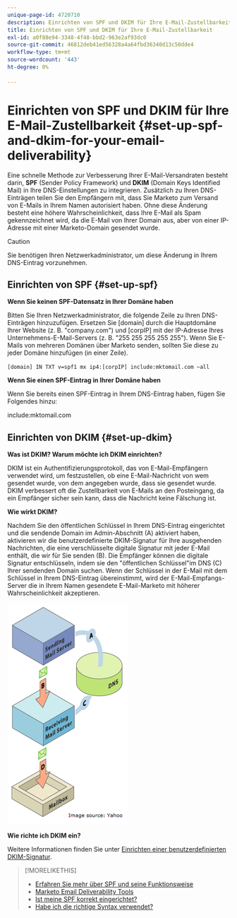 ```yaml
---
unique-page-id: 4720710
description: Einrichten von SPF und DKIM für Ihre E-Mail-Zustellbarkeit - Marketo Docs - Produktdokumentation
title: Einrichten von SPF und DKIM für Ihre E-Mail-Zustellbarkeit
exl-id: a0f88e94-3348-4f48-bbd2-963e2af93dc0
source-git-commit: 46812deb41ed56328a4a64fbd36340d13c50dde4
workflow-type: tm+mt
source-wordcount: '443'
ht-degree: 0%

---
```


# Einrichten von SPF und DKIM für Ihre E-Mail-Zustellbarkeit {#set-up-spf-and-dkim-for-your-email-deliverability}

Eine schnelle Methode zur Verbesserung Ihrer E-Mail-Versandraten besteht darin, **SPF** (Sender Policy Framework) und **DKIM** (Domain Keys Identified Mail) in Ihre DNS-Einstellungen zu integrieren. Zusätzlich zu Ihren DNS-Einträgen teilen Sie den Empfängern mit, dass Sie Marketo zum Versand von E-Mails in Ihrem Namen autorisiert haben. Ohne diese Änderung besteht eine höhere Wahrscheinlichkeit, dass Ihre E-Mail als Spam gekennzeichnet wird, da die E-Mail von Ihrer Domain aus, aber von einer IP-Adresse mit einer Marketo-Domain gesendet wurde.

>[!CAUTION]
>
>Sie benötigen Ihren Netzwerkadministrator, um diese Änderung in Ihrem DNS-Eintrag vorzunehmen.

## Einrichten von SPF {#set-up-spf}

**Wenn Sie keinen SPF-Datensatz in Ihrer Domäne haben**

Bitten Sie Ihren Netzwerkadministrator, die folgende Zeile zu Ihren DNS-Einträgen hinzuzufügen. Ersetzen Sie [domain] durch die Hauptdomäne Ihrer Website (z. B. &quot;company.com&quot;) und [corpIP] mit der IP-Adresse Ihres Unternehmens-E-Mail-Servers (z. B. &quot;255 255 255 255 255&quot;). Wenn Sie E-Mails von mehreren Domänen über Marketo senden, sollten Sie diese zu jeder Domäne hinzufügen (in einer Zeile).

`[domain] IN TXT v=spf1 mx ip4:[corpIP] include:mktomail.com ~all`

**Wenn Sie einen SPF-Eintrag in Ihrer Domäne haben**

Wenn Sie bereits einen SPF-Eintrag in Ihrem DNS-Eintrag haben, fügen Sie Folgendes hinzu:

include:mktomail.com

## Einrichten von DKIM {#set-up-dkim}

**Was ist DKIM? Warum möchte ich DKIM einrichten?**

DKIM ist ein Authentifizierungsprotokoll, das von E-Mail-Empfängern verwendet wird, um festzustellen, ob eine E-Mail-Nachricht von wem gesendet wurde, von dem angegeben wurde, dass sie gesendet wurde. DKIM verbessert oft die Zustellbarkeit von E-Mails an den Posteingang, da ein Empfänger sicher sein kann, dass die Nachricht keine Fälschung ist.

**Wie wirkt DKIM?**

Nachdem Sie den öffentlichen Schlüssel in Ihrem DNS-Eintrag eingerichtet und die sendende Domain im Admin-Abschnitt (A) aktiviert haben, aktivieren wir die benutzerdefinierte DKIM-Signatur für Ihre ausgehenden Nachrichten, die eine verschlüsselte digitale Signatur mit jeder E-Mail enthält, die wir für Sie senden (B). Die Empfänger können die digitale Signatur entschlüsseln, indem sie den &quot;öffentlichen Schlüssel&quot;im DNS (C) Ihrer sendenden Domain suchen. Wenn der Schlüssel in der E-Mail mit dem Schlüssel in Ihrem DNS-Eintrag übereinstimmt, wird der E-Mail-Empfangs-Server die in Ihrem Namen gesendete E-Mail-Marketo mit höherer Wahrscheinlichkeit akzeptieren.

![](assets/image2015-1-12-13-3a56-3a55.png)

**Wie richte ich DKIM ein?**

Weitere Informationen finden Sie unter [Einrichten einer benutzerdefinierten DKIM-Signatur](/help/marketo/product-docs/email-marketing/deliverability/set-up-a-custom-dkim-signature.md).

>[!MORELIKETHIS]
>
>* [Erfahren Sie mehr über SPF und seine Funktionsweise](http://www.open-spf.org/Introduction/)
>* [Marketo Email Deliverability Tools](https://www.marketo.com/software/email-marketing/email-deliverability/)
>* [Ist meine SPF korrekt eingerichtet?](https://www.kitterman.com/spf/validate.html)
>* [Habe ich die richtige Syntax verwendet?](https://www.open-spf.org/SPF_Record_Syntax/)

